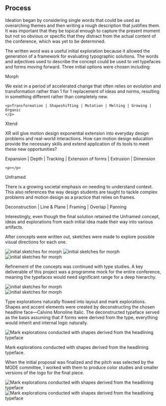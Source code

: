 

<h2 class="f3 fw4 f2-ns i mb3">Process</h2>

<p>Ideation began by considering single words that could be used as overarching themes and then writing a rough
    description that justifies them. It was important that they be topical enough to capture the present moment
    but not so obvious or specific that they distract from the actual content of the conference, which was yet
    to be determined.</p>
<p>The written word was a useful initial exploration because it allowed the generation of a framework for
    evaluating typographic solutions. The words and adjectives used to describe the concept could be used to vet
    typefaces and forms moving forward.
    Three initial options were chosen including:
</p>

<div class="measure-wide">
<div class="pull ml4 bl b--white-40 f5 i pl4 mv4">
    <p>Morph</p>
    <p> We exist in a period of accelerated change that often relies on evolution and transformation rather than 1 for 1 replacement of ideas and norms, resulting in something different rather than completely new.</p>

    <p>Transformation | Shapeshifting | Mutation | Melting | Growing | Organic
    </p>
</div>

<div class="pull ml4 bl b--white-40 f5 i pl4 mv4">
    <p>Xtend</p>
    <p> XR will give motion design exponential extension into everyday design problems and real-world
        interactions. How can motion design education provide the necessary skills and extend application of its tools to meet these new opportunities?</p>
        <p>  Expansion | Depth | Tracking | Extension of forms | Extrusion | Dimension</p>

    <p></p>
</div>

<div class="pull ml4 bl b--white-40 f5 i pl4 mv4">
    <p>Unframed</p>
    <p> There is a growing societal emphasis on needing to understand context. This also references the way design students are taught to tackle complex problems and motion design as a practice that relies on frames.</p>
    <p>Deconstruction | Line &amp; Plane | Framing | Overlap | Panning</p>

</div>
</div>
<p>Interestingly, even though the final solution retained the Unframed concept, ideas and explorations from each initial idea made their way into various artifacts.</p>

<p>After concepts were written out, sketches were made to explore possible visual directions for each one.</p>

<div class="flex items-start justify-between mw7 mv2 mv4-ns">
<img class="w-30" src="/assets/images/mode/image7.jpg" alt="initial sketches for morph">

<img class="w-30" src="/assets/images/mode/image8.jpg" alt="initial sketches for morph">

<img class="w-30" src="/assets/images/mode/image19.jpg" alt="initial sketches for morph">


</div>
    

<p>Refinement of the concepts was continued with type studies. A key deliverable of this project was a programme mock for the entire conference, meaning the typefaces would need significant range for a deep hierarchy.</p>

<div class="mv2 mv4-ns">   
<img src="/assets/images/mode/image9.jpg" alt="initial sketches for morph">
</div> 
<div class="mv2 mv4-ns">
    <img src="/assets/images/mode/image13.jpg" alt="initial sketches for morph">
    
</div> 

<p>Type explorations naturally flowed into layout and mark explorations. Shapes and accent elements were created by deconstructing the chosen headline face—Calvino Monoline Italic. The deconstructed typeface served as the basis assuming that if forms were derived from the type, everything would inherit and internal logic naturally.</p>
<div class="mv2 mv4-ns">
    <img src="/assets/images/mode/image17.jpg" alt="Mark explorations conducted with shapes derived from the headlining typeface
    ">
    <p class="i light-silver f6 mt1 caption mb0">Mark explorations conducted with shapes derived from the headlining typeface.</p>
</div> 

<p>When the initial proposal was finalized and the pitch was selected by the MODE committee, I worked with them to produce color studies and smaller versions of the logo for the final piece.</p>

<div class="mv2 mv4-ns">
    <img src="/assets/images/mode/colorstudies1.jpg" alt="Mark explorations conducted with shapes derived from the headlining typeface
    ">
</div> 
<div class="mv2 mv4-ns">
    <img src="/assets/images/mode/colorstudies2.jpg" alt="Mark explorations conducted with shapes derived from the headlining typeface
    ">
</div>

